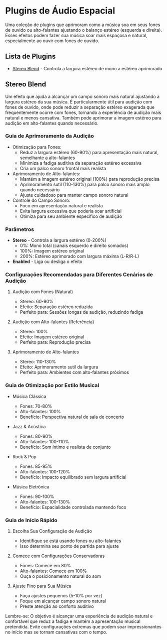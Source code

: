 # Plugins de Áudio Espacial

Uma coleção de plugins que aprimoram como a música soa em seus fones de ouvido ou alto-falantes ajustando o balanço estéreo (esquerda e direita). Esses efeitos podem fazer sua música soar mais espaçosa e natural, especialmente ao ouvir com fones de ouvido.

## Lista de Plugins

- [Stereo Blend](#stereo-blend) - Controla a largura estéreo de mono a estéreo aprimorado

## Stereo Blend

Um efeito que ajuda a alcançar um campo sonoro mais natural ajustando a largura estéreo da sua música. É particularmente útil para audição com fones de ouvido, onde pode reduzir a separação estéreo exagerada que frequentemente ocorre com fones, tornando a experiência de audição mais natural e menos cansativa. Também pode aprimorar a imagem estéreo para audição em alto-falantes quando necessário.

### Guia de Aprimoramento da Audição
- Otimização para Fones:
  - Reduz a largura estéreo (60-90%) para apresentação mais natural, semelhante a alto-falantes
  - Minimiza a fadiga auditiva da separação estéreo excessiva
  - Cria um palco sonoro frontal mais realista
- Aprimoramento de Alto-falantes:
  - Mantém a imagem estéreo original (100%) para reprodução precisa
  - Aprimoramento sutil (110-130%) para palco sonoro mais amplo quando necessário
  - Ajuste cuidadoso para manter campo sonoro natural
- Controle do Campo Sonoro:
  - Foco em apresentação natural e realista
  - Evita largura excessiva que poderia soar artificial
  - Otimiza para seu ambiente específico de audição

### Parâmetros
- **Stereo** - Controla a largura estéreo (0-200%)
  - 0%: Mono total (canais esquerdo e direito somados)
  - 100%: Imagem estéreo original
  - 200%: Estéreo aprimorado com largura máxima (L-R/R-L)
- **Enabled** - Liga ou desliga o efeito

### Configurações Recomendadas para Diferentes Cenários de Audição

1. Audição com Fones (Natural)
   - Stereo: 60-90%
   - Efeito: Separação estéreo reduzida
   - Perfeito para: Sessões longas de audição, reduzindo fadiga

2. Audição com Alto-falantes (Referência)
   - Stereo: 100%
   - Efeito: Imagem estéreo original
   - Perfeito para: Reprodução precisa

3. Aprimoramento de Alto-falantes
   - Stereo: 110-130%
   - Efeito: Aprimoramento sutil da largura
   - Perfeito para: Ambientes com alto-falantes próximos

### Guia de Otimização por Estilo Musical

- Música Clássica
  - Fones: 70-80%
  - Alto-falantes: 100%
  - Benefício: Perspectiva natural de sala de concerto

- Jazz & Acústica
  - Fones: 80-90%
  - Alto-falantes: 100-110%
  - Benefício: Som íntimo e realista de conjunto

- Rock & Pop
  - Fones: 85-95%
  - Alto-falantes: 100-120%
  - Benefício: Impacto equilibrado sem largura artificial

- Música Eletrônica
  - Fones: 90-100%
  - Alto-falantes: 100-130%
  - Benefício: Espacialidade controlada mantendo foco

### Guia de Início Rápido

1. Escolha Sua Configuração de Audição
   - Identifique se está usando fones ou alto-falantes
   - Isso determina seu ponto de partida para ajuste

2. Comece com Configurações Conservadoras
   - Fones: Comece em 80%
   - Alto-falantes: Comece em 100%
   - Ouça o posicionamento natural do som

3. Ajuste Fino para Sua Música
   - Faça ajustes pequenos (5-10% por vez)
   - Foque em alcançar campo sonoro natural
   - Preste atenção ao conforto auditivo

Lembre-se: O objetivo é alcançar uma experiência de audição natural e confortável que reduz a fadiga e mantém a apresentação musical pretendida. Evite configurações extremas que podem soar impressionantes no início mas se tornam cansativas com o tempo.